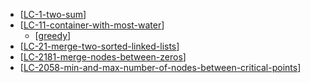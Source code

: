 - [[LC-1-two-sum]]
- [[LC-11-container-with-most-water]]
  - [[greedy]]
- [[LC-21-merge-two-sorted-linked-lists]]
- [[LC-2181-merge-nodes-between-zeros]]
- [[LC-2058-min-and-max-number-of-nodes-between-critical-points]]

[//begin]: # "Autogenerated link references for markdown compatibility"
[LC-1-two-sum]: <../data structures/arrays_strings_hashes/competitive/LC-1-two-sum> "1. Two Sum"
[LC-11-container-with-most-water]: <../data structures/arrays_strings_hashes/competitive/LC-11-container-with-most-water> "11. Container With Most Water"
[greedy]: greedy "greedy"
[LC-21-merge-two-sorted-linked-lists]: <../data structures/linked_lists/competitive/LC-21-merge-two-sorted-linked-lists> "LC-21-merge-two-sorted-linked-lists"
[LC-2181-merge-nodes-between-zeros]: <../data structures/linked_lists/competitive/LC-2181-merge-nodes-between-zeros> "LC-2181-merge-nodes-between-zeros"
[LC-2058-min-and-max-number-of-nodes-between-critical-points]: <../data structures/linked_lists/competitive/LC-2058-min-and-max-number-of-nodes-between-critical-points> "LC-2058-min-and-max-number-of-nodes-between-critical-points"
[//end]: # "Autogenerated link references"